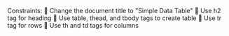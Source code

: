 Constraints:
 Change the document title to "Simple Data Table"
 Use h2 tag for heading
 Use table, thead, and tbody tags to create table
 Use tr tag for rows
 Use th and td tags for columns
